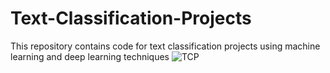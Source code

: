 # Text-Classification-Projects
This repository contains code for text classification projects using machine learning and deep learning techniques
![TCP](https://s31.picofile.com/file/8469955734/1_rnko_Sy3iEQ_sUbzmU4A_A.png)
